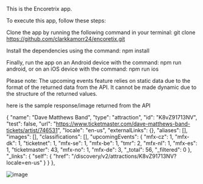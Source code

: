 This is the Encoretrix app.

To execute this app, follow these steps:

Clone the app by running the following command in your terminal: git clone https://github.com/clarkkamorr24/encoretix.git

Install the dependencies using the command: npm install

Finally, run the app on an Android device with the command: npm run android, or on an iOS device with the command: npm run ios

Please note: The upcoming events feature relies on static data due to the format of the returned data from the API. It cannot be made dynamic due to the structure of the returned values.

here is the sample response/image returned from the API

{
  "name": "Dave Matthews Band",
  "type": "attraction",
  "id": "K8vZ91713NV",
  "test": false,
  "url": "https://www.ticketmaster.com/dave-matthews-band-tickets/artist/746531",
  "locale": "en-us",
  "externalLinks": {},
  "aliases": [],
  "images": [],
  "classifications": [],
  "upcomingEvents": {
    "mfx-cz": 1,
    "mfx-dk": 1,
    "ticketnet": 1,
    "mfx-se": 1,
    "mfx-be": 1,
    "tmr": 2,
    "mfx-nl": 1,
    "mfx-es": 1,
    "ticketmaster": 43,
    "mfx-no": 1,
    "mfx-de": 3,
    "_total": 56,
    "_filtered": 0
  },
  "_links": {
  "self": {
  "href": "/discovery/v2/attractions/K8vZ91713NV?locale=en-us"
  }
  }
},

![image](https://github.com/clarkkamorr24/encoretix/assets/43429968/48ea948c-a172-4283-952f-32aea6e35475)

